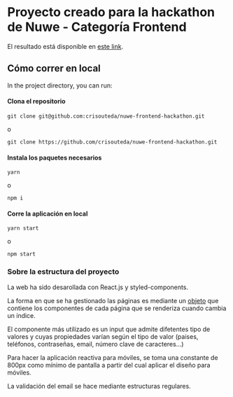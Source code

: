 # Proyecto creado para la hackathon de Nuwe - Categoría Frontend

El resultado está disponible en [este link](https://clever-knuth-0f9378.netlify.app).

## Cómo correr en local

In the project directory, you can run:

#### Clona el repositorio

```
git clone git@github.com:crisouteda/nuwe-frontend-hackathon.git
```

o

```
git clone https://github.com/crisouteda/nuwe-frontend-hackathon.git
```

#### Instala los paquetes necesarios

```
yarn
```

o

```
npm i
```

#### Corre la aplicación en local

```
yarn start
```

o

```
npm start
```

### Sobre la estructura del proyecto

La web ha sido desarollada con React.js y styled-components.

La forma en que se ha gestionado las páginas es mediante un [objeto](https://github.com/crisouteda/nuwe-frontend-hackathon/blob/main/src/utils/StepsAuthentication.js) que contiene los componentes de cada página que se renderiza cuando cambia un índice.

El componente más utilizado es un input que admite difetentes tipo de valores y cuyas propiedades varían según el tipo de valor (paises, teléfonos, contraseñas, email, número clave de caracteres...)

Para hacer la aplicación reactiva para móviles, se toma una constante de 800px como mínimo de pantalla a partir del cual aplicar el diseño para móviles.

La validación del email se hace mediante estructuras regulares.
